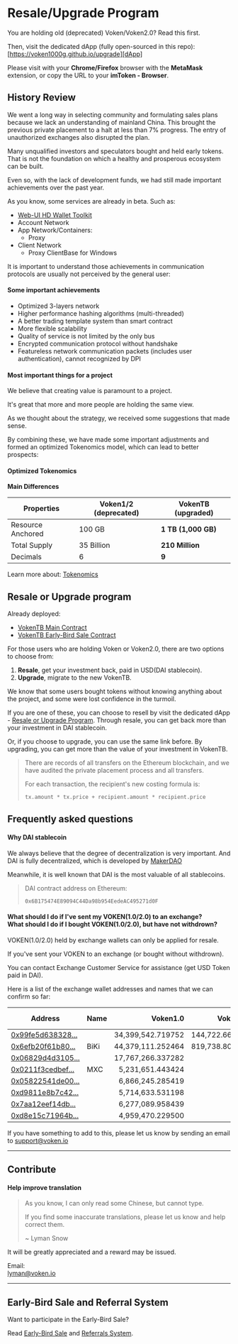 # Resale/Upgrade Program

You are holding old (deprecated) Voken/Voken2.0? Read this first.

Then, visit the dedicated dApp (fully open-sourced in this repo):<br>
[https://voken1000g.github.io/upgrade][dApp]

Please visit with your **Chrome/Firefox** browser with the **MetaMask** extension,
or copy the URL to your **imToken - Browser**.


## History Review

We went a long way in selecting community and formulating sales plans
because we lack an understanding of mainland China.
This brought the previous private placement to a halt at less than 7% progress.
The entry of unauthorized exchanges also disrupted the plan.

Many unqualified investors and speculators bought and held early tokens.
That is not the foundation on which a healthy and prosperous ecosystem can be built.

Even so, with the lack of development funds,
we had still made important achievements over the past year.

As you know, some services are already in beta. Such as:

- [Web-UI HD Wallet Toolkit][Web-UI HD Wallet Toolkit]
- Account Network
- App Network/Containers:
	- Proxy
- Client Network
	- Proxy ClientBase for Windows

It is important to understand
those achievements in communication protocols
are usually not perceived by the general user:


#### Some important achievements

- Optimized 3-layers network
- Higher performance hashing algorithms (multi-threaded)
- A better trading template system than smart contract
- More flexible scalability
- Quality of service is not limited by the only bus
- Encrypted communication protocol without handshake
- Featureless network communication packets (includes user authentication),
  cannot recognized by DPI


#### Most important things for a project

We believe that creating value is paramount to a project.

It's great that more and more people are holding the same view.

As we thought about the strategy, we received some suggestions that made sense.

By combining these,
we have made some important adjustments
and formed an optimized Tokenomics model,
which can lead to better prospects:


#### Optimized Tokenomics

**Main Differences**

| Properties        | Voken1/2 (deprecated) | VokenTB (upgraded)  |
| ----------------- | --------------------- | ------------------- |
| Resource Anchored | 100 GB                | **1 TB (1,000 GB)** |
| Total Supply      | 35 Billion            | **210 Million**     |
| Decimals          | 6                     | **9**               |

Learn more about: [Tokenomics][Tokenomics]


## Resale or Upgrade program

Already deployed:

- [VokenTB Main Contract][VokenTB Main Contract]
- [VokenTB Early-Bird Sale Contract][VokenTB Early-Bird Sale Contract]

For those users who are holding Voken or Voken2.0,
there are two options to choose from:

1. **Resale**, get your investment back, paid in USD(DAI stablecoin).
2. **Upgrade**, migrate to the new VokenTB.

We know that some users bought tokens
without knowing anything about the project,
and some were lost confidence in the turmoil.

If you are one of these,
you can choose to resell by visit the dedicated dApp - [Resale or Upgrade Program][dApp].
Through resale,
you can get back more than your investment in DAI stablecoin.

Or, if you choose to upgrade,
you can use the same link before.
By upgrading,
you can get more than the value of your investment in VokenTB.

> There are records of all transfers on the Ethereum blockchain,
> and we have audited the private placement process and all transfers.
>
> For each transaction, the recipient's new costing formula is:
>
> ```python
> tx.amount * tx.price + recipient.amount * recipient.price
> ```


## Frequently asked questions

#### Why DAI stablecoin

We always believe that the degree of decentralization is very important.
And DAI is fully decentralized, which is developed by [MakerDAO][MakerDAO]

Meanwhile, it is well known that DAI is the most valuable of all stablecoins.

> DAI contract address on Ethereum:
>
> ```
> 0x6B175474E89094C44Da98b954EedeAC495271d0F
> ```


#### What should I do if I've sent my VOKEN(1.0/2.0) to an exchange?<br>What should I do if I bought VOKEN(1.0/2.0), but have not withdrown?

VOKEN(1.0/2.0) held by exchange wallets can only be applied for resale.

If you've sent your VOKEN to an exchange (or bought without withdrown).

You can contact Exchange Customer Service for assistance (get USD Token paid in DAI).

Here is a list of the exchange wallet addresses and names that we can confirm so far:

| Address                     | Name | Voken1.0          | Voken2.0       | Audit Cost (USD) |
| --------------------------- | ---- | ----------------: | -------------: | ---------------: |
| [0x99fe5d638328...][ex1] |      | 34,399,542.719752 | 144,722.669816 |      344,588.617 |
| [0x6efb20f61b80...][ex2] | BiKi | 44,379,111.252464 | 819,738.800063 |      410,808.485 |
| [0x06829d4d3105...][ex3] |      | 17,767,266.337282 |                |      158,266.259 |
| [0x0211f3cedbef...][ex4] | MXC  |  5,231,651.443424 |                |       57,344.979 |
| [0x05822541de00...][ex5] |      |  6,866,245.285419 |                |       49,198.027 |
| [0xd9811e8b7c42...][ex6] |      |  5,714,633.531198 |                |       51,895.346 |
| [0x7aa12eef14db...][ex7] |      |  6,277,089.958439 |                |       51,700.893 |
| [0xd8e15c71964b...][ex8] |      |  4,959,470.229500 |                |       44,307.215 |

If you have something to add to this,
please let us know by sending an email to
support@voken.io


[ex1]: https://etherscan.io/address/0x99fe5d6383289cdd56e54fc0baf7f67c957a8888
[ex2]: https://etherscan.io/address/0x6efb20f61b80f6a7ebe7a107bace58288a51fb34
[ex3]: https://etherscan.io/address/0x06829d4d31051b2e96e39156210de5bcebafd9ac
[ex4]: https://etherscan.io/address/0x0211f3cedbef3143223d3acf0e589747933e8527
[ex5]: https://etherscan.io/address/0x05822541de006ade623a12bea1bcb40fd5a46a7a
[ex6]: https://etherscan.io/address/0xd9811e8b7c42418c71dabfe63b9cc17f8db1a6eb
[ex7]: https://etherscan.io/address/0x7aa12eef14db55884ab2fe0d097e0064ef7a8eca
[ex8]: https://etherscan.io/address/0xd8e15c71964b05ffa0884c9fa21e19f7a3c6449d


------

## Contribute

#### Help improve translation

> As you know, I can only read some Chinese, but cannot type.
>
> If you find some inaccurate translations, please let us know and help correct them.
>
> ~ Lyman Snow

It will be greatly appreciated and a reward may be issued.

Email:<br>
lyman@voken.io


------

## Early-Bird Sale and Referral System

Want to participate in the Early-Bird Sale?

Read [Early-Bird Sale][Early-Bird Sale] and [Referrals System][Referrals System].









[dApp]:
  https://voken1000g.github.io/upgrade

[Web-UI HD Wallet Toolkit]:
  https://voken1000g.github.io/web-ui-wallet

[Tokenomics]:
  https://voken.io/en/latest/whitepaper/tokenomics.html#whitepaper-tokenomics

[VokenTB Main Contract]:
  https://voken.io/en/latest/contracts/main.html

[VokenTB Early-Bird Sale Contract]:
  https://voken.io/en/latest/contracts/early_bird.html

[Early-Bird Sale]:
  https://voken.io/en/latest/sale/early_bird.html

[Referrals System]:
  https://voken.io/en/latest/sale/referrals_system.html

[MakerDAO]:
  https://makerdao.com/
